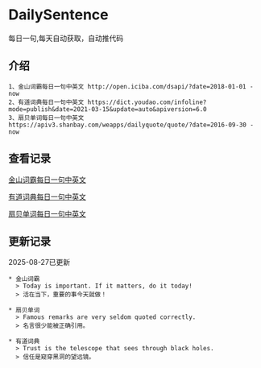 # DailySentence

每日一句,每天自动获取，自动推代码

## 介绍

```
1、金山词霸每日一句中英文 http://open.iciba.com/dsapi/?date=2018-01-01 - now
2、有道词典每日一句中英文 https://dict.youdao.com/infoline?mode=publish&date=2021-03-15&update=auto&apiversion=6.0
3、扇贝单词每日一句中英文 https://apiv3.shanbay.com/weapps/dailyquote/quote/?date=2016-09-30 - now
```

## 查看记录

[金山词霸每日一句中英文](./data/iciba/)

[有道词典每日一句中英文](./data/youdao/)

[扇贝单词每日一句中英文](./data/shanbay/)

## 更新记录
2025-08-27已更新 
```
* 金山词霸
  > Today is important. If it matters, do it today!
  > 活在当下，重要的事今天就做！

* 扇贝单词
  > Famous remarks are very seldom quoted correctly.
  > 名言很少能被正确引用。

* 有道词典
  > Trust is the telescope that sees through black holes.
  > 信任是窥穿黑洞的望远镜。

```
